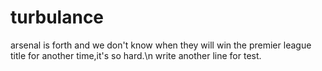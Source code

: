 # turbulance
arsenal is forth
and we don't know when they will win the premier league title for another time,it's so hard.\n
write another line for test.
